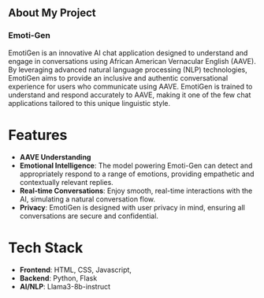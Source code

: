 ## About My Project

### Emoti-Gen

EmotiGen is an innovative AI chat application designed to understand and engage in conversations using African American Vernacular English (AAVE). By leveraging advanced natural language processing (NLP) technologies, EmotiGen aims to provide an inclusive and authentic conversational experience for users who communicate using AAVE. EmotiGen is trained to understand and respond accurately to AAVE, making it one of the few chat applications tailored to this unique linguistic style.



# Features

- **AAVE Understanding**
- **Emotional Intelligence**: The model powering Emoti-Gen can detect and appropriately respond to a range of emotions, providing empathetic and contextually relevant replies.
- **Real-time Conversations**: Enjoy smooth, real-time interactions with the AI, simulating a natural conversation flow.
- **Privacy**: EmotiGen is designed with user privacy in mind, ensuring all conversations are secure and confidential.



# Tech Stack

- **Frontend**: HTML, CSS, Javascript,
- **Backend**:   Python, Flask
- **AI/NLP**: Llama3-8b-instruct
